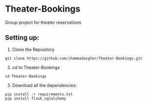 # Theater-Bookings
Group project for theater reservations

## Setting up:
1. Clone the Repository
```
git clone https://github.com/ihammadasghar/Theater-Bookings.git
```
2. cd to Theater-Bookings
```
cd Theater-Bookings
``` 

3. Download all the dependencies:
```
pip install -r requirements.txt
pip install flask_sqlalchemy
```